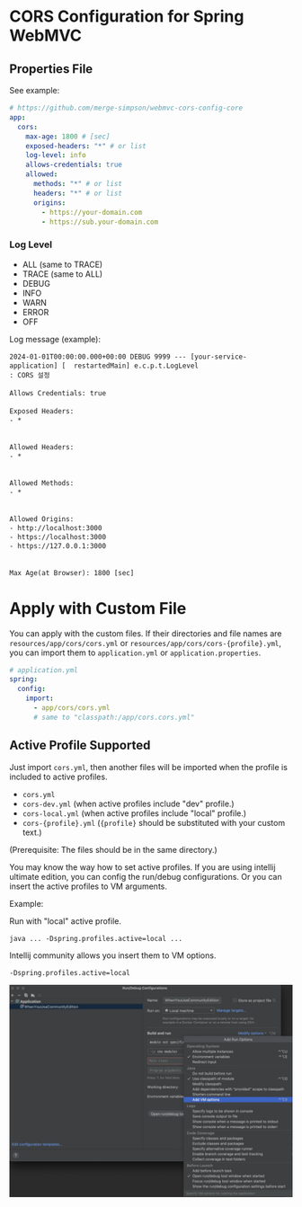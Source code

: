 # CORS Configuration for Spring WebMVC

## Properties File

See example:

```yaml
# https://github.com/merge-simpson/webmvc-cors-config-core
app:
  cors:
    max-age: 1800 # [sec]
    exposed-headers: "*" # or list
    log-level: info
    allows-credentials: true
    allowed:
      methods: "*" # or list
      headers: "*" # or list
      origins:
        - https://your-domain.com
        - https://sub.your-domain.com
```

### Log Level

- ALL (same to TRACE)
- TRACE (same to ALL)
- DEBUG
- INFO
- WARN
- ERROR
- OFF

Log message (example):

```text
2024-01-01T00:00:00.000+00:00 DEBUG 9999 --- [your-service-application] [  restartedMain] e.c.p.t.LogLevel                       : CORS 설정

Allows Credentials: true

Exposed Headers:
- *


Allowed Headers:
- *


Allowed Methods:
- *


Allowed Origins:
- http://localhost:3000
- https://localhost:3000
- https://127.0.0.1:3000


Max Age(at Browser): 1800 [sec]
```

# Apply with Custom File

You can apply with the custom files.
If their directories and file names are `resources/app/cors/cors.yml`
or `resources/app/cors/cors-{profile}.yml`,
you can import them to `application.yml` or `application.properties`.

```yaml
# application.yml
spring:
  config:
    import:
      - app/cors/cors.yml
      # same to "classpath:/app/cors.cors.yml"
```

## Active Profile Supported

Just import `cors.yml`, then another files will be imported when the profile is included to active profiles.

- `cors.yml`
- `cors-dev.yml` (when active profiles include "dev" profile.)
- `cors-local.yml` (when active profiles include "local" profile.)
- `cors-{profile}.yml` (`{profile}` should be substituted with your custom text.)

(Prerequisite: The files should be in the same directory.)

You may know the way how to set active profiles. If you are using intellij ultimate edition,
you can config the run/debug configurations.
Or you can insert the active profiles to VM arguments.  

Example:

Run with "local" active profile.

```shell
java ... -Dspring.profiles.active=local ...
```

Intellij community allows you insert them to VM options.

```text
-Dspring.profiles.active=local
```

![인텔리제이 브이엠 옵션스](intellij-vm-options.jpeg)
